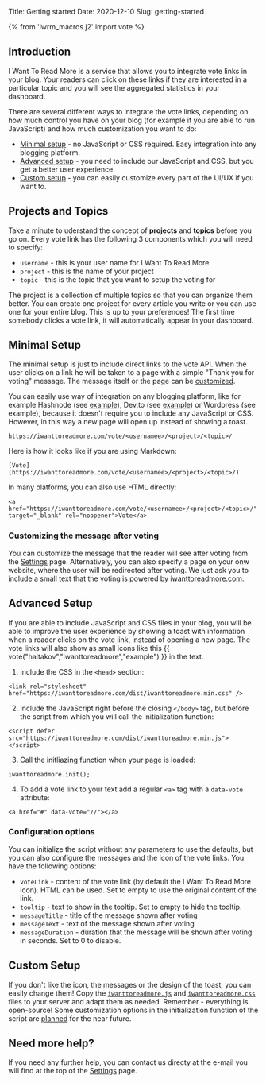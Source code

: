 Title: Getting started
Date: 2020-12-10
Slug: getting-started

{% from 'iwrm_macros.j2' import vote %}

## Introduction

I Want To Read More is a service that allows you to integrate vote links in your blog. Your readers can click on these links if they are interested in a particular topic and you will see the aggregated statistics in your dashboard.

There are several different ways to integrate the vote links, depending on how much control you have on your blog (for example if you are able to run JavaScript) and how much customization you want to do:

-   [Minimal setup](#minimal-setup) - no JavaScript or CSS required. Easy integration into any blogging platform.
-   [Advanced setup](#advanced-setup) - you need to include our JavaScript and CSS, but you get a better user experience.
-   [Custom setup](#customize-setup) - you can easily customize every part of the UI/UX if you want to.

## Projects and Topics

Take a minute to uderstand the concept of **projects** and **topics** before you go on. Every vote link has the following 3 components which you will need to specify:

-   `username` - this is your user name for I Want To Read More
-   `project` - this is the name of your project
-   `topic` - this is the topic that you want to setup the voting for

The project is a collection of multiple topics so that you can organize them better. You can create one project for every article you write or you can use one for your entire blog. This is up to your preferences! The first time somebody clicks a vote link, it will automatically appear in your dashboard.

<a name="minimal-setup"></a>

## Minimal Setup

The minimal setup is just to include direct links to the vote API. When the user clicks on a link he will be taken to a page with a simple "Thank you for voting" message. The message itself or the page can be [customized](#voted-message-customization).

You can easily use way of integration on any blogging platform, like for example Hashnode (see [example](https://haltakov.hashnode.dev/i-want-to-read-more-demo)), Dev.to (see [example](https://dev.to/haltakov/i-want-to-read-more-demo-b1b)) or Wordpress (see example), because it doesn't require you to include any JavaScript or CSS. However, in this way a new page will open up instead of showing a toast.

<pre><code class="language-text">https://iwanttoreadmore.com/vote/&lt;usernamee&gt;/&lt;project&gt;/&lt;topic&gt;/</code></pre>

Here is how it looks like if you are using Markdown:

<pre><code class="language-markdown">[Vote](https://iwanttoreadmore.com/vote/&lt;usernamee&gt;/&lt;project&gt;/&lt;topic&gt;/)</code></pre>

In many platforms, you can also use HTML directly:

<pre><code class="language-html">&lt;a href="https://iwanttoreadmore.com/vote/&lt;usernamee&gt;/&lt;project&gt;/&lt;topic&gt;/" target="_blank" rel="noopener"&gt;Vote&lt;/a&gt;</code></pre>

<a name="voted-message-customization"></a>

### Customizing the message after voting

You can customize the message that the reader will see after voting from the [Settings](https://iwanttoreadmore.com/settings) page. Alternatively, you can also specify a page on your onw website, where the user will be redirected after voting. We just ask you to include a small text that the voting is powered by [iwanttoreadmore.com](https://iwanttoreadmore.com).

<a name="advanced-setup"></a>

## Advanced Setup

If you are able to include JavaScript and CSS files in your blog, you will be able to improve the user experience by showing a toast with information when a reader clicks on the vote link, instead of opening a new page. The vote links will also show as small icons like this {{ vote("haltakov","iwanttoreadmore","example") }} in the text.

1.  Include the CSS in the `<head>` section:
<pre><code class="language-html">&lt;link rel="stylesheet" href="https://iwanttoreadmore.com/dist/iwanttoreadmore.min.css" /&gt;
</code></pre>

2.  Include the JavaScript right before the closing `</body>` tag, but before the script from which you will call the initialization function:
<pre><code class="language-html">&lt;script defer src="https://iwanttoreadmore.com/dist/iwanttoreadmore.min.js"&gt;&lt;/script&gt;
</code></pre>

3.  Call the initliazing function when your page is loaded:
<pre><code class="language-js">iwanttoreadmore.init();
</code></pre>

4.  To add a vote link to your text add a regular `<a>` tag with a `data-vote` attribute:

<pre><code class="language-html">&lt;a href="#" data-vote="<username>/<project>/<topic>"&gt;&lt;/a&gt;
</code></pre>

### Configuration options

You can initialize the script without any parameters to use the defaults, but you can also configure the messages and the icon of the vote links. You have the following options:

-   `voteLink` - content of the vote link (by default the I Want To Read More icon). HTML can be used. Set to empty to use the original content of the link.
-   `tooltip` - text to show in the tooltip. Set to empty to hide the tooltip.
-   `messageTitle` - title of the message shown after voting
-   `messageText` - text of the message shown after voting
-   `messageDuration` - duration that the message will be shown after voting in seconds. Set to 0 to disable.

<a name="custom-setup"></a>

## Custom Setup

If you don't like the icon, the messages or the design of the toast, you can easily change them! Copy the [`iwanttoreadmore.js`](https://github.com/haltakov/iwanttoreadmore/blob/master/website/content/dist/iwanttoreadmore.js) and [`iwanttoreadmore.css`](https://github.com/haltakov/iwanttoreadmore/blob/master/website/content/dist/iwanttoreadmore.js) files to your server and adapt them as needed. Remember - everything is open-source! Some customization options in the initialization function of the script are [planned](https://github.com/haltakov/iwanttoreadmore/issues/60) for the near future.

## Need more help?

If you need any further help, you can contact us directy at the e-mail you will find at the top of the [Settings](https://iwanttoreadmore.com/settings) page.

